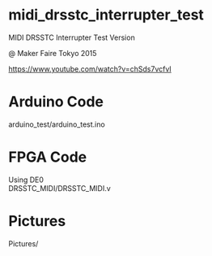 # midi_drsstc_interrupter_test  
MIDI DRSSTC Interrupter Test Version  
  
@ Maker Faire Tokyo 2015  
  
https://www.youtube.com/watch?v=chSds7vcfvI
  
  
# Arduino Code  
arduino_test/arduino_test.ino  
  

# FPGA Code
Using DE0  
DRSSTC_MIDI/DRSSTC_MIDI.v  
  

# Pictures
Pictures/
